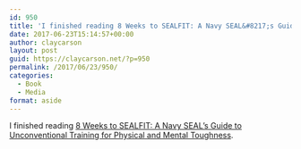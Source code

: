 ```yaml
---
id: 950
title: 'I finished reading 8 Weeks to SEALFIT: A Navy SEAL&#8217;s Guide to Unconventional Training for Physical and Mental Toughness'
date: 2017-06-23T15:14:57+00:00
author: claycarson
layout: post
guid: https://claycarson.net/?p=950
permalink: /2017/06/23/950/
categories:
  - Book
  - Media
format: aside
---
```

I finished reading [8 Weeks to SEALFIT: A Navy SEAL&#8217;s Guide to Unconventional Training for Physical and Mental Toughness](http://amazon.com/exec/obidos/ASIN/B00DFFGMPO/claycarson0c-20).<!--more-->